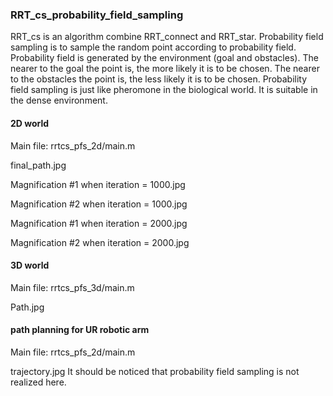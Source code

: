 ### RRT_cs_probability_field_sampling
RRT_cs is an algorithm combine RRT_connect and RRT_star. Probability field sampling is to sample the random point according to probability field. Probability field is generated by the environment (goal and obstacles). The nearer to the goal the point is, the more likely it is to be chosen. The nearer to the obstacles the point is, the less likely it is to be chosen. Probability field sampling is just like pheromone in the biological world. It is suitable in the dense environment.  
#### 2D world
Main file: rrtcs_pfs_2d/main.m

final_path.jpg

Magnification #1 when iteration = 1000.jpg

Magnification #2 when iteration = 1000.jpg

Magnification #1 when iteration = 2000.jpg

Magnification #2 when iteration = 2000.jpg

#### 3D world
Main file: rrtcs_pfs_3d/main.m

Path.jpg
#### path planning for UR robotic arm
Main file: rrtcs_pfs_2d/main.m
    
trajectory.jpg
It should be noticed that probability field sampling is not realized here.